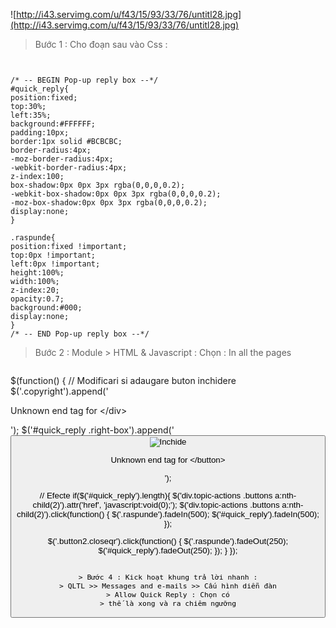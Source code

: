 ![http://i43.servimg.com/u/f43/15/93/33/76/untitl28.jpg](http://i43.servimg.com/u/f43/15/93/33/76/untitl28.jpg)

> Bước 1 :
> Cho đoạn sau vào Css :

```


/* -- BEGIN Pop-up reply box --*/
#quick_reply{
position:fixed;
top:30%;
left:35%;
background:#FFFFFF;
padding:10px;
border:1px solid #BCBCBC;
border-radius:4px;
-moz-border-radius:4px;
-webkit-border-radius:4px;
z-index:100;
box-shadow:0px 0px 3px rgba(0,0,0,0.2);
-webkit-box-shadow:0px 0px 3px rgba(0,0,0,0.2);
-moz-box-shadow:0px 0px 3px rgba(0,0,0,0.2);
display:none;
}

.raspunde{
position:fixed !important;
top:0px !important;
left:0px !important;
height:100%;
width:100%;
z-index:20;
opacity:0.7;
background:#000;
display:none;
}
/* -- END Pop-up reply box --*/
```


> Bước 2 :
> Module > HTML & Javascript :
> Chọn : In all the pages


> ```


$(function() {
// Modificari si adaugare buton inchidere
$('.copyright').append('<div class="raspunde">

Unknown end tag for &lt;/div&gt;

');
$('#quick_reply .right-box').append('    <button class="button2 closeqr" type="button"><img src="http://i44.servimg.com/u/f44/15/54/81/90/cross10.png" title="Inchide"/>

Unknown end tag for &lt;/button&gt;

');

// Efecte
if($('#quick_reply').length){
$('div.topic-actions .buttons a:nth-child(2)').attr('href', 'javascript:void(0);');
$('div.topic-actions .buttons a:nth-child(2)').click(function() {
$('.raspunde').fadeIn(500);
$('#quick_reply').fadeIn(500);
});

$('.button2.closeqr').click(function() {
$('.raspunde').fadeOut(250);
$('#quick_reply').fadeOut(250);
});
}
});
```

> Bước 4 : Kick hoạt khung trả lời nhanh :
> QLTL >> Messages and e-mails >> Cấu hình diễn đàn
> Allow Quick Reply : Chọn có
> thế là xong và ra chiêm ngưỡng